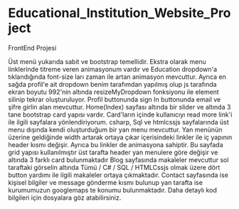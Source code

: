 # Educational_Institution_Website_Project

FrontEnd Projesi

Üst menü yukarıda sabit ve bootstrap temellidir. Ekstra olarak menu linklerinde titreme veren animasyonum vardır ve Education dropdown'a tıklandığında font-size ları zaman ile artan animasyon mevcuttur. Ayrıca en sağda profil'e ait dropdown benim tarafımdan yapılmış olup js tarafında ekran boyutu 992'nin altında resizeMyDropdown fonksiyonu ile element silinip tekrar oluşturuluyor. Profil buttonunda sign In buttonunda email ve şifre girlin alan mevcuttur.
Home(Index) sayfası altında bir slider ve altında 3 tane bootstrap card yapısı vardır. Card'ların içinde kullanıcıyı read more link'i ile ilgili sayfalara yönlendiriyorum.
csharp, Sql ve htmlcssjs sayfalarında üst menu dışında kendi oluşturduğum bir yan menu mevcuttur. Yan menünün üzerine geldiğinde width artarak ortaya çıkar içerisindeki linkler ile iç yapının header kısmı değişir. Ayrıca bu linkler de animasyona sahiptir. Bu sayfada grid yapısı kullanılmıştır üst tarafta header yan menulere göre değişir ve altında 3 farklı card bulunmaktadır
Blog sayfasında makaleler mevcuttur sol taraftaki görselin altında Tümü / C# / SQL / HTMLCssjs olmak üzere dört button yardımı ile ilgili makaleler ortaya çıkmaktadır.
Contact sayfasında ise kişisel bilgiler ve message gönderme kısmı bulunup yan tarafta ise kurumumuzun googlemaps te konumu bulunmaktadır.
Daha detaylı kod bilgileri için dosyalara göz atabilirsiniz.
